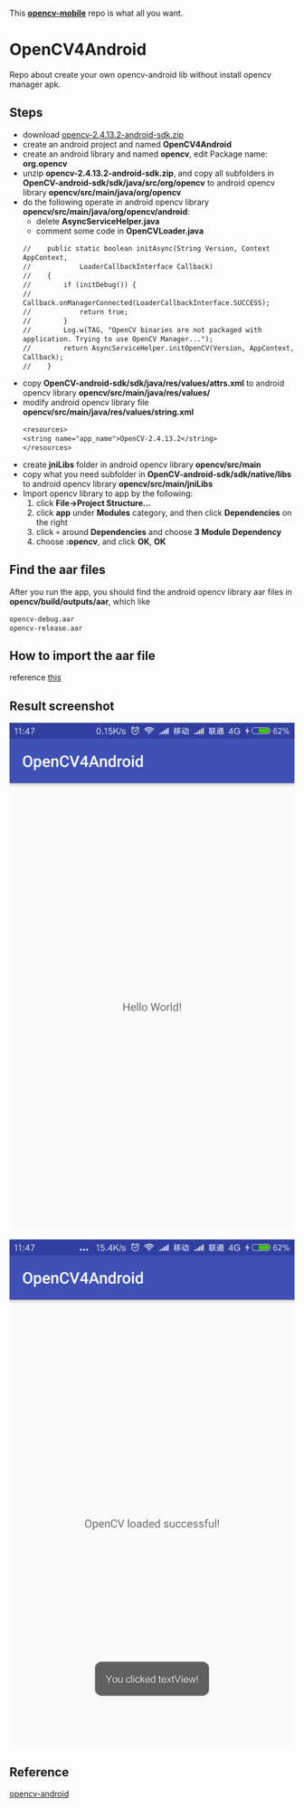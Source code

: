 This **[opencv-mobile](https://github.com/nihui/opencv-mobile)** repo is what all you want. 

# OpenCV4Android

Repo about create your own opencv-android lib without install opencv manager apk.

## Steps

- download [opencv-2.4.13.2-android-sdk.zip](https://sourceforge.net/projects/opencvlibrary/files/opencv-android/2.4.13/opencv-2.4.13.2-android-sdk.zip/download)
- create an android project and named **OpenCV4Android**
- create an android library and named **opencv**, edit Package name: **org.opencv**
- unzip **opencv-2.4.13.2-android-sdk.zip**, and copy all subfolders in **OpenCV-android-sdk/sdk/java/src/org/opencv** to android opencv library **opencv/src/main/java/org/opencv**
- do the following operate in android opencv library **opencv/src/main/java/org/opencv/android**:
    - delete **AsyncServiceHelper.java**
    - comment some code in **OpenCVLoader.java**
    ```
    //    public static boolean initAsync(String Version, Context AppContext,
    //            LoaderCallbackInterface Callback)
    //    {
    //        if (initDebug()) {
    //            Callback.onManagerConnected(LoaderCallbackInterface.SUCCESS);
    //            return true;
    //        }
    //        Log.w(TAG, "OpenCV binaries are not packaged with application. Trying to use OpenCV Manager...");
    //        return AsyncServiceHelper.initOpenCV(Version, AppContext, Callback);
    //    }
    ```
- copy **OpenCV-android-sdk/sdk/java/res/values/attrs.xml** to android opencv library **opencv/src/main/java/res/values/**
- modify android opencv library file **opencv/src/main/java/res/values/string.xml**
  ```
  <resources>
  <string name="app_name">OpenCV-2.4.13.2</string>
  </resources>
  ```
- create **jniLibs** folder in android opencv library **opencv/src/main**
- copy what you need subfolder in **OpenCV-android-sdk/sdk/native/libs** to android opencv library **opencv/src/main/jniLibs**
- Import opencv library to app by the following:
    1. click **File->Project Structure...**
    2. click **app** under **Modules** category, and then click **Dependencies** on the right
    3. click `+` around **Dependencies** and choose **3 Module Dependency**
    4. choose **:opencv**, and click **OK**, **OK**

## Find the aar files

After you run the app, you should find the android opencv library aar files in **opencv/build/outputs/aar**, which like
```
opencv-debug.aar
opencv-release.aar
```

## How to import the aar file

reference [this](http://stackoverflow.com/questions/16682847/how-to-manually-include-external-aar-package-using-new-gradle-android-build-syst)

## Result screenshot

![start](./0.png)

![click](./1.png)

## Reference

[opencv-android](https://github.com/steveliles/opencv-android)
